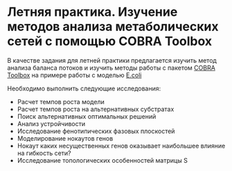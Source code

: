 # Летняя практика. Изучение методов анализа метаболических сетей с помощью COBRA Toolbox

В качестве задания для летней практики предлагается изучить метод анализа баланса потоков и изучить методы работы с пакетом <a href="https://opencobra.github.io/cobratoolbox/stable/">COBRA Toolbox</a> на примере работы с моделью <a href="https://systemsbiology.ucsd.edu/Downloads/EcoliCore">E.coli</a>

Необходимо выполнить следующие исследования:
* Расчет темпов роста модели
* Расчет темпов роста на альтернативных субстратах
* Поиск альтернативных оптимальных решений
* Анализ устройчивости
* Исследование фенотипических фазовых плоскостей
* Моделирование нокаутов генов
* Нокаут каких несущественных генов оказывает наибольшее влияние на гибкость сети?
* Исследование топологических особенностей матрицы S
